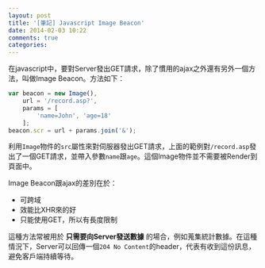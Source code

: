 ```yaml
---
layout: post
title: '[筆記] Javascript Image Beacon'
date: 2014-02-03 10:22
comments: true
categories: 
---
```

在javascript中，要對Server發出GET請求，除了慣用的ajax之外還有另外一個方法，叫做Image Beacon。方法如下：
```javascript
var beacon = new Image(),
    url = '/record.asp?',
    params = [
    	'name=John', 'age=18'
    ];
beacon.scr = url + params.join('&');
```
利用`Image`物件的`src`屬性來對伺服器發出GET請求，上面的範例對`/record.asp`發出了一個GET請求，並帶入參數`name`跟`age`。這個Image物件並不需要被Render到頁面中。

Image Beacon跟ajax的差別在於：
* 可跨域
* 效能比XHR來的好
* 只能使用GET，所以有長度限制

這種方法常被用於 **只需要向Server發送數據** 的場合，例如蒐集統計數據。在這種情況下，Server可以回傳一個`204 No Content`的header，代表有收到這份訊息，避免客戶端持續等待。